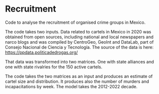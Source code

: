 # Recruitment
Code to analyse the recruitment of organised crime groups in Mexico.

The code takes two inputs. Data related to cartels in Mexico in 2020 was obtained from open sources, including national and local newspapers and narco blogs and was compiled by CentroGeo, GeoInt and DataLab, part of Consejo Nacional de Ciencia y Tecnología. The source of the data is here:
https://ppdata.politicadedrogas.org/

That data was transformed into two matrices. One with state alliances and one with state rivalries for the 150 active cartels.

The code takes the two matrices as an input and produces an estimate of cartel size and distribution. It produces also the number of murders and incapacitations by week. The model takes the 2012-2022 decade.


